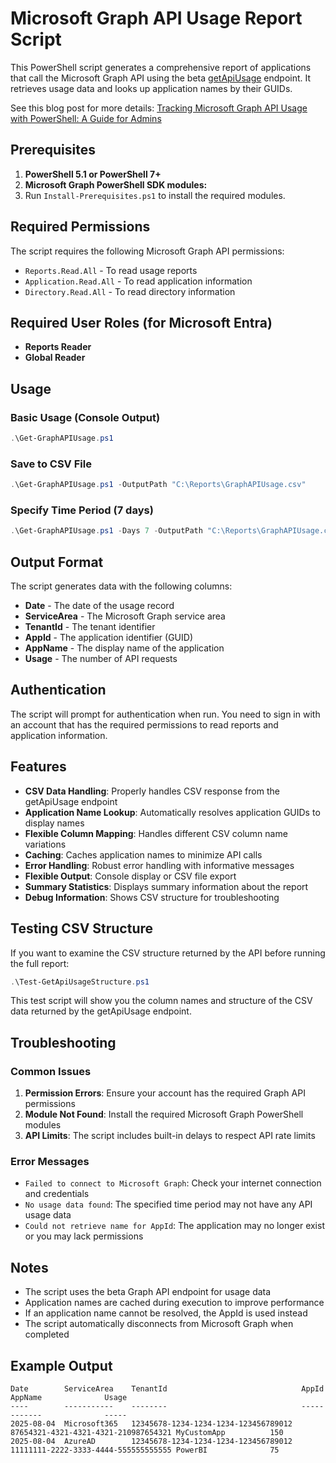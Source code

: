 # Microsoft Graph API Usage Report Script

This PowerShell script generates a comprehensive report of applications that call the Microsoft Graph API using the beta [getApiUsage](https://learn.microsoft.com/en-us/graph/api/reportroot-getapiusage?view=graph-rest-beta) endpoint. It retrieves usage data and looks up application names by their GUIDs.

See this blog post for more details: [Tracking Microsoft Graph API Usage with PowerShell: A Guide for Admins](https://mjfnet.com/p/tracking-microsoft-graph-api-usage-with-powershell-a-guide-for-admins/)

## Prerequisites

1. **PowerShell 5.1 or PowerShell 7+**
2. **Microsoft Graph PowerShell SDK modules:**
3. Run `Install-Prerequisites.ps1` to install the required modules.

## Required Permissions

The script requires the following Microsoft Graph API permissions:
- `Reports.Read.All` - To read usage reports
- `Application.Read.All` - To read application information
- `Directory.Read.All` - To read directory information

## Required User Roles (for Microsoft Entra)
- **Reports Reader** 
- **Global Reader** 

## Usage

### Basic Usage (Console Output)
```powershell
.\Get-GraphAPIUsage.ps1
```

### Save to CSV File
```powershell
.\Get-GraphAPIUsage.ps1 -OutputPath "C:\Reports\GraphAPIUsage.csv"
```

### Specify Time Period (7 days)
```powershell
.\Get-GraphAPIUsage.ps1 -Days 7 -OutputPath "C:\Reports\GraphAPIUsage.csv"
```

## Output Format

The script generates data with the following columns:
- **Date** - The date of the usage record
- **ServiceArea** - The Microsoft Graph service area
- **TenantId** - The tenant identifier
- **AppId** - The application identifier (GUID)
- **AppName** - The display name of the application
- **Usage** - The number of API requests

## Authentication

The script will prompt for authentication when run. You need to sign in with an account that has the required permissions to read reports and application information.

## Features

- **CSV Data Handling**: Properly handles CSV response from the getApiUsage endpoint
- **Application Name Lookup**: Automatically resolves application GUIDs to display names
- **Flexible Column Mapping**: Handles different CSV column name variations
- **Caching**: Caches application names to minimize API calls
- **Error Handling**: Robust error handling with informative messages
- **Flexible Output**: Console display or CSV file export
- **Summary Statistics**: Displays summary information about the report
- **Debug Information**: Shows CSV structure for troubleshooting

## Testing CSV Structure

If you want to examine the CSV structure returned by the API before running the full report:

```powershell
.\Test-GetApiUsageStructure.ps1
```

This test script will show you the column names and structure of the CSV data returned by the getApiUsage endpoint.

## Troubleshooting

### Common Issues

1. **Permission Errors**: Ensure your account has the required Graph API permissions
2. **Module Not Found**: Install the required Microsoft Graph PowerShell modules
3. **API Limits**: The script includes built-in delays to respect API rate limits

### Error Messages

- `Failed to connect to Microsoft Graph`: Check your internet connection and credentials
- `No usage data found`: The specified time period may not have any API usage data
- `Could not retrieve name for AppId`: The application may no longer exist or you may lack permissions

## Notes

- The script uses the beta Graph API endpoint for usage data
- Application names are cached during execution to improve performance
- If an application name cannot be resolved, the AppId is used instead
- The script automatically disconnects from Microsoft Graph when completed

## Example Output

```
Date        ServiceArea    TenantId                              AppId                                 AppName              Usage
----        -----------    --------                              -----                                 -------              -----
2025-08-04  Microsoft365   12345678-1234-1234-1234-123456789012 87654321-4321-4321-4321-210987654321 MyCustomApp          150
2025-08-04  AzureAD        12345678-1234-1234-1234-123456789012 11111111-2222-3333-4444-555555555555 PowerBI              75
```
